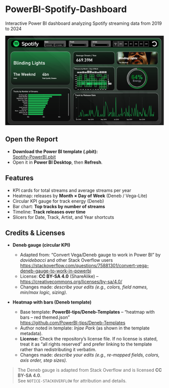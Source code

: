 # PowerBI-Spotify-Dashboard
Interactive Power BI dashboard analyzing Spotify streaming data from 2019 to 2024

![Preview](images/screenshot.png)

## Open the Report
- **Download the Power BI template (.pbit):**  
  [Spotify-PowerBI.pbit](Spotify-PowerBI.pbit?raw=1)
- Open it in **Power BI Desktop**, then **Refresh**.

## Features
- KPI cards for total streams and average streams per year
- Heatmap: releases by **Month × Day of Week** (Deneb / Vega-Lite)
- Circular KPI gauge for track energy (Deneb)
- Bar chart: **Top tracks by number of streams**
- Timeline: **Track releases over time**
- Slicers for Date, Track, Artist, and Year shortcuts

## Credits & Licenses

- **Deneb gauge (circular KPI)**
  - Adapted from: “Convert Vega/Deneb gauge to work in Power BI” by *davidebacci* and other Stack Overflow users  
    https://stackoverflow.com/questions/75881301/convert-vega-deneb-gauge-to-work-in-powerbi  
  - License: **CC BY-SA 4.0** (ShareAlike) – https://creativecommons.org/licenses/by-sa/4.0/  
  - Changes made: *describe your edits (e.g., colors, field names, min/max logic, sizing).*

- **Heatmap with bars (Deneb template)**
  - Base template: **PowerBI-tips/Deneb-Templates** – “heatmap with bars – red themed.json”  
    https://github.com/PowerBI-tips/Deneb-Templates  
  - Author noted in template: *Injae Park* (as shown in the template metadata).
  - **License:** Check the repository’s license file. If no license is stated, treat it as “all rights reserved” and prefer linking to the template rather than redistributing it verbatim.
  - Changes made: *describe your edits (e.g., re-mapped fields, colors, axis order, step sizes).*

> The Deneb gauge is adapted from Stack Overflow and is licensed **CC BY-SA 4.0**.  
> See `NOTICE-STACKOVERFLOW` for attribution and details.
